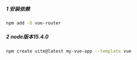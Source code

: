 ##### 1 安装依赖

```bash
npm add -D vue-router
```

##### 2 node版本15.4.0

```bash
npm create vite@latest my-vue-app --template vue
```

